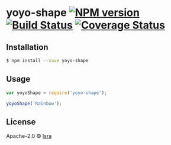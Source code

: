 # yoyo-shape [![NPM version][npm-image]][npm-url] [![Build Status][travis-image]][travis-url] [![Coverage Status](https://coveralls.io/repos/IsraSmida/YoyoShape/badge.svg?branch=master&service=github)](https://coveralls.io/github/IsraSmida/YoyoShape?branch=master)
> 





## Installation

```sh
$ npm install --save yoyo-shape
```

## Usage

```js
var yoyoShape = require('yoyo-shape');

yoyoShape('Rainbow');
```
## License

Apache-2.0 © [Isra]()


[npm-image]: https://badge.fury.io/js/yoyo-shape.svg
[npm-url]: https://npmjs.org/package/yoyo-shape
[travis-image]: https://travis-ci.org/IsraSmida/yoyo-shape.svg?branch=master
[travis-url]: https://travis-ci.org/IsraSmida/yoyo-shape
[daviddm-image]: https://david-dm.org/IsraSmida/yoyo-shape.svg?theme=shields.io
[daviddm-url]: https://david-dm.org/IsraSmida/yoyo-shape
[coveralls-image]: https://coveralls.io/repos/IsraSmida/yoyo-shape/badge.svg
[coveralls-url]: https://coveralls.io/r/IsraSmida/yoyo-shape
